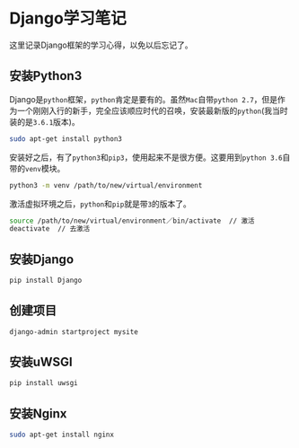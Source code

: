 # Django学习笔记
这里记录Django框架的学习心得，以免以后忘记了。

## 安装Python3
Django是`python`框架，`python`肯定是要有的。虽然`Mac`自带`python 2.7`，但是作为一个刚刚入行的新手，完全应该顺应时代的召唤，安装最新版的`python`(我当时装的是`3.6.1`版本)。

```bash
sudo apt-get install python3
```

安装好之后，有了`python3`和`pip3`，使用起来不是很方便。这要用到`python 3.6`自带的`venv`模块。

```bash
python3 -m venv /path/to/new/virtual/environment
```

激活虚拟环境之后，`python`和`pip`就是带`3`的版本了。

```bash
source /path/to/new/virtual/environment／bin/activate  // 激活
deactivate  // 去激活
```
## 安装Django
```bash
pip install Django
```

## 创建项目
```bash
django-admin startproject mysite
```

## 安装uWSGI
```bash
pip install uwsgi
```

## 安装Nginx
```bash
sudo apt-get install nginx
```
